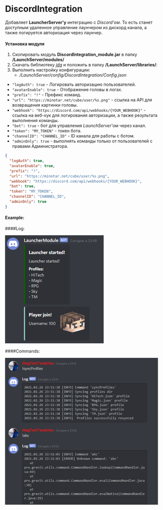 # DiscordIntegration
Добавляет **LauncherServer'у** интеграцию  с *Discord'ом*. То есть станет доступным удаленное управление лаунчером из дискорд канала, а также логируется авторизация через лаунчер.
#### Установка модуля
1. Скопировать модуль **DiscordIntegration_module.jar** в папку **/LaunchServer/modules/**
2. Скачать библиотеку *[jda]* и положить в папку **/LaunchServer/libraries/**:
3. Выполнить настройку конфигурации:
    - */LaunchServer/config/DiscordIntegration/Config.json*
- `"logAuth": true` - Логировать авторизацию пользователей.
- `"avatarEnable": true` - Отображение головы в логах.
- `"prefix": "!"` - Префикс команд.
- `"url": "https://minotar.net/cube/user/%s.png"` - ссылка на API для возвращения картинки головы.
- `"webhook": "https://discord.com/api/webhooks/{YOUR_WEBHOOK}"` - ссылка на веб-хук для логирования авторизации, а также результата выполнения команды.
- `"bot": true` - бот для управления *LaunchServer'ом* через канал.
- `"token": "MY_TOKEN"` - токен бота.
- `"channelID": "CHANNEL_ID"` - ID канала для работы с ботом.
- `"adminOnly": true` - выполнять команды только от пользователей с правами Администратора.

```json
{
  "logAuth": true,
  "avatarEnable": true,
  "prefix": "!",
  "url": "https://minotar.net/cube/user/%s.png",
  "webhook": "https://discord.com/api/webhooks/{YOUR_WEBHOOK}",
  "bot": true,
  "token": "MY_TOKEN",
  "channelID": "CHANNEL_ID",
  "adminOnly": true
}
```

#### Example:

####Log:

![Log](img/log.png)

####Commands:

![Command](img/command.png)

[jda]: https://github.com/DV8FromTheWorld/JDA/releases/download/v4.2.0/JDA-4.2.0_168-withDependencies-min.jar
